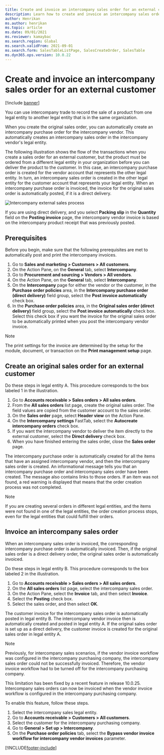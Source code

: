 ```yaml
---
title: Create and invoice an intercompany sales order for an external customer
description: Learn how to create and invoice an intercompany sales order for an external customer with an outline on creating original sales orders for external customers.
author: Henrikan
ms.author: henrikan
ms.topic: article
ms.date: 09/01/2021
ms.reviewer: kamaybac
ms.search.region: Global
ms.search.validFrom: 2021-09-01
ms.search.form: SalesTableListPage, SalesCreateOrder, SalesTable
ms.dyn365.ops.version: 10.0.22
---
```


# Create and invoice an intercompany sales order for an external customer

[!include [banner](../../includes/banner.md)]

You can use intercompany trade to record the sale of a product from one legal entity to another legal entity that is in the same organization.

When you create the original sales order, you can automatically create an intercompany purchase order for the intercompany vendor. This automatically creates an intercompany sales order in the intercompany vendor's legal entity.

The following illustration shows the flow of the transactions when you create a sales order for an external customer, but the product must be ordered from a different legal entity in your organization before you can deliver the product to the customer. In this case, an intercompany purchase order is created for the vendor account that represents the other legal entity. In turn, an intercompany sales order is created in the other legal entity for the customer account that represents your legal entity. When an intercompany purchase order is invoiced, the invoice for the original sales order is automatically posted, if it is a direct delivery.

![Intercompany external sales process](media/intercompanyexternalsalesprocess.png)

If you are using direct delivery, and you select **Packing slip** in the **Quantity** field on the **Posting invoice** page, the intercompany vendor invoice is based on the intercompany product receipt that was previously posted.

## Prerequisites

Before you begin, make sure that the following prerequisites are met to automatically post and print the intercompany invoices.

1. Go to **Sales and marketing \> Customers \> All customers**.
1. On the Action Pane, on the **General** tab, select **Intercompany**.
1. Go to **Procurement and sourcing \> Vendors \> All vendors**.
1. On the Action Pane, on the **General** tab, select **Intercompany**.
1. On the **Intercompany** page for either the vendor or the customer, in the **Purchase order policies** area, in the **Intercompany purchase order (direct delivery)** field group, select the **Post invoice automatically** check box.
1. In the **Purchase order policies** area, in the **Original sales order (direct delivery)** field group, select the **Post invoice automatically** check box. Select this check box if you want the invoice for the original sales order to be automatically printed when you post the intercompany vendor invoice.

> [!NOTE]
> The print settings for the invoice are determined by the setup for the module, document, or transaction on the **Print management setup** page.

## Create an original sales order for an external customer

Do these steps in legal entity A. This procedure corresponds to the box labeled 1 in the illustration.

1. Go to **Accounts receivable \> Sales orders \> All sales orders**.
1. From the **All sales orders** list page, create the original sales order. The field values are copied from the customer account to the sales order.
1. On the **Sales order** page, select **Header view** on the Action Pane.
1. On the **Intercompany settings** FastTab, select the **Autocreate intercompany orders** check box.
1. If you want the intercompany vendor to deliver the item directly to the external customer, select the **Direct delivery** check box.
1. When you have finished entering the sales order, close the **Sales order** page.

The intercompany purchase order is automatically created for all the items that have an assigned intercompany vendor, and then the intercompany sales order is created. An informational message tells you that an intercompany purchase order and intercompany sales order have been created. The message also contains links to those orders. If an item was not found, a red warning is displayed that means that the order creation process was not completed.

> [!NOTE]
> If you are creating several orders in different legal entities, and the items were not found in one of the legal entities, the order creation process stops, even for the legal entities that could fulfill their orders.

## Invoice an intercompany sales order

When an intercompany sales order is invoiced, the corresponding intercompany purchase order is automatically invoiced. Then, if the original sales order is a direct delivery order, the original sales order is automatically invoiced.

Do these steps in legal entity B. This procedure corresponds to the box labeled 2 in the illustration.

1. Go to **Accounts receivable \> Sales orders \> All sales orders**.
1. On the **All sales orders** list page, select the intercompany sales order.
1. On the Action Pane, select the **Invoice** tab, and then select **Invoice**.
1. Select the **Posting** check box.
1. Select the sales order, and then select **OK**.

The customer invoice for the intercompany sales order is automatically posted in legal entity B. The intercompany vendor invoice then is automatically created and posted in legal entity A. If the original sales order is set up as a direct delivery, the customer invoice is created for the original sales order in legal entity A.

> [!NOTE]
> Previously, for intercompany sales scenarios, if the vendor invoice workflow was configured in the intercompany purchasing company, the intercompany sales order could not be successfully invoiced. Therefore, the vendor invoice workflow had to be turned off for the intercompany purchasing company. 
> 
> This limitation has been fixed by a recent feature in release 10.0.25. Intercompany sales orders can now be invoiced when the vendor invoice workflow is configured in the intercompany purchasing company.
> 
> To enable this feature, follow these steps.
>
> 1. Select the intercompany sales legal entity.  
> 2. Go to **Accounts receivable \> Customers \> All customers**.
> 3. Select the customer for the intercompany purchasing company.
> 4. Go to **General \> Set up \> Intercompany**.
> 5. On the **Purchase order policies** tab, select the **Bypass vendor invoice workflow for intercompany vendor invoices** parameter.

[!INCLUDE[footer-include](../../includes/footer-banner.md)]
